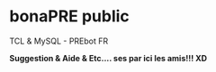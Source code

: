 # bonaPRE public
TCL &amp; MySQL - PREbot FR

**Suggestion & Aide & Etc.... ses par ici les amis!!! XD**
